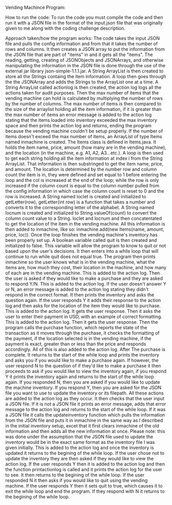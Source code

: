 Vending Machince Program:

How to run the code:
To run the code you must compile the code and then run it with a JSON file in the format of the input.json file that was 
originally given to me along with the coding challenge description.

Approach taken/how the program works:
The code takes the input JSON file and pulls the config information and from that it takes the number of rows and columns.
It then creates a JSON array to put the information from the JSON file that are part of "items" in and it gets all the "items".
The reading, getting, creating of JSONObjects and JSONArrays, and otherwise manipulating the information in the JSON file 
is done through the use of the external jar library json-simple-1.1.1.jar.
A String ArrayList is then created to store all the Strings containg the item information. A loop then goes through the the JSONArray
and adds the Strings to the ArrayList one at a time. A String ArrayList called actionlog is then created, the action log logs all the actions taken for audit purposes.
Then the max number of items that the vending machine can hold is calculated by multiplying the number of rows by the number of columns. The max number of items is
then compared to the size of the arraylist holding all the item information, if it is greater than the max number of items an error message is added to the action log
stating that the items loaded into inventory exceeded the max inventory space and then prints the action log and returns, ending the program because the vending machine
couldn't be setup properly. If the number of items doesn't exceed the max number of items, an ArrayList of type Items named inmachine is created. The Items class is defined in 
Items.java. It holds the item name, price, amount (how many are in the vending machine), and the location (in the machine, e.g. A1, A2, A3...etc.). A loop is then used to
get each string holding all the item information at index i from the String ArrayList. That information is then substringed to get the item name, price, and amount. The location
is determined by the number row and column count the item is in, they were defined and set equal to 1 before entering the loop and the col is increased at the end of the loop; 
while the row is only increased if the column count is equal to the column number pulled from the config information in which case the column count is reset to 0 and the row
is increased. A String named loclet is created and initialized to getLetter(row), getLetter(int row) is a function that takes a number and converts it to the corresponding letter
of the alphabet. A String named locnum is created and initialized to String.valueOf(count) to convert the column count value to a String. loclet and locnum and then concatentated
to get the location of the item in the vending machine. All this information is then added to inmachine, like so: inmachine.add(new Items(name, amount, price, loc)).
Once the loop finishes the vending machine's inventory has been properly set up. A boolean variable called quit is then created and initialized to false. This variable will
allow the program to know to quit or not based upon the user's decisions. It then enters into a while loop that will continue to run while quit does not equal true.
The program then prints inmachine so the user knows what is in the vending machine, what the items are, how much they cost, their location in the machine, and how many of each are
in the vending machine. This is added to the action log. Then the user is asked if they would like to make a purchase and they are asked to respond Y/N. This is added to the
action log. If the user doesn't answer Y or N, an error message is added to the action log stating they didn't respond in the correct format. It then prints the inventory and asks
the question again. If the user responds Y it adds their response to the action log and then asks for the location of the item they would like to purchase. This is added to the action
log. It gets the user response. Then it asks the user to enter their payment in USD, with an example of correct formatting. This is added to the action log. Then it gets the user 
response. Then the program calls the purchase function, which reports the state of the transaction as it moves through the purchase, it checks the formatting of the payment, if the 
location selected is in the vending machine, if the payment is exact, greater than or less than the price and responds accordingly. All of this is also added to the action log. After
The purchase is complete. It returns to the start of the while loop and prints the inventory and asks you if you would like to make a purchase again. If however, the user respond N
to the question of if they'd like to make a purchase it then proceeds to ask if you would like to view the inventory again, if you respond Y it prints the inventory again and returns
to the start of the while loop again. If you responded N, then you are asked if you would like to update the machine inventory. If you respond Y, then you are asked for the JSON file
you want to use to update the inventory or its filepath. All these actions are added to the action log as they occur. It then checks that the user input a JSON file. If it is not
a JSON file it prints an error message, adds that error message to the action log and returns to the start of the while loop. If it was a JSON file it calls the updateinventory 
function which pulls the information from the JSON file and puts it in inmachine in the same way as I described in the initial inventory setup, excet that it first clears inmachine
of the old information and then adds all the new information at once. Please note: this was done under the assumption that the JSON file used to update the inventory would be in the
exact same format as the inventory file I was given initially. This is added to the action log and once the inventory is updated it returns to the begining of the while loop.
If the user chose not to update the inventory they are then asked if they would like to view the action log. If the user responds Y then it is added to the action log and then
the function printactionlog is called and it prints the action log for the user to see. It then returns to the begining of the while loop. If the user responded N it then asks
if you would like to quit using the vending machine. If the user responds Y then it sets quit to true, which causes it to exit the while loop and end the program. If they respond
with N it returns to the begining of the while loop.
